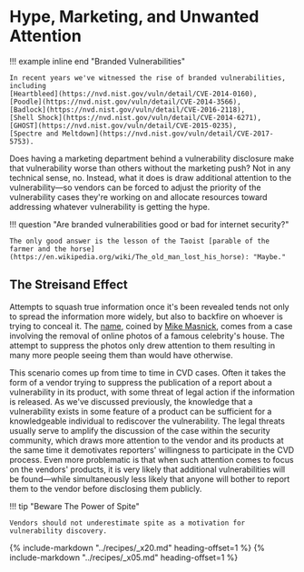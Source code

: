 # Hype, Marketing, and Unwanted Attention

!!! example inline end "Branded Vulnerabilities"

    In recent years we've witnessed the rise of branded vulnerabilities, including
    [Heartbleed](https://nvd.nist.gov/vuln/detail/CVE-2014-0160),
    [Poodle](https://nvd.nist.gov/vuln/detail/CVE-2014-3566),
    [Badlock](https://nvd.nist.gov/vuln/detail/CVE-2016-2118),
    [Shell Shock](https://nvd.nist.gov/vuln/detail/CVE-2014-6271),
    [GHOST](https://nvd.nist.gov/vuln/detail/CVE-2015-0235),
    [Spectre and Meltdown](https://nvd.nist.gov/vuln/detail/CVE-2017-5753).

Does having a marketing department behind a vulnerability
disclosure make that vulnerability worse than others without the
marketing push? Not in any technical sense, no. Instead, what it does is
draw additional attention to the vulnerability&mdash;so vendors can be
forced to adjust the priority of the vulnerability cases they're
working on and allocate resources toward addressing whatever 
vulnerability is getting the hype. 

!!! question "Are branded vulnerabilities good or bad for internet security?"
    
    The only good answer is the lesson of the Taoist [parable of the farmer and the horse](https://en.wikipedia.org/wiki/The_old_man_lost_his_horse): "Maybe."



## The Streisand Effect

Attempts to squash true information once it's been revealed tends not
only to spread the information more widely, but also to backfire on
whoever is trying to conceal it.
The [name](https://www.techdirt.com/articles/20150107/13292829624/10-years-everyones-been-using-streisand-effect-without-paying-now-im-going-to-start-issuing-takedowns.shtml),
coined by [Mike Masnick](https://www.techdirt.com/user/mmasnick/),
comes from a case involving
the removal of online photos of a famous celebrity's house. The
attempt to suppress the photos only drew attention to them resulting in
many more people seeing them than would have otherwise.

This scenario comes up from time to time in CVD cases. Often it takes
the form of a vendor trying to suppress the publication of a report
about a vulnerability in its product, with some threat of legal action
if the information is released. As we've discussed previously, the
knowledge that a vulnerability exists in some feature of a product can
be sufficient for a knowledgeable individual to rediscover the
vulnerability. The legal threats usually serve to amplify the discussion
of the case within the security community, which draws more attention to
the vendor and its products at the same time it demotivates reporters'
willingness to participate in the CVD process. Even more problematic is
that when such attention comes to focus on the vendors' products, it is
very likely that additional vulnerabilities will be found&mdash;while
simultaneously less likely that anyone will bother to report them to the
vendor before disclosing them publicly. 

!!! tip "Beware The Power of Spite"

    Vendors should not underestimate spite as a motivation for vulnerability discovery.


{% include-markdown "../recipes/_x20.md" heading-offset=1 %}
{% include-markdown "../recipes/_x05.md" heading-offset=1 %}
